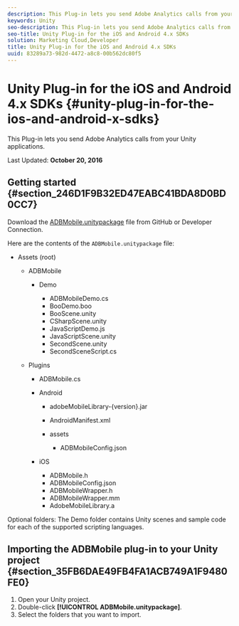 ```yaml
---
description: This Plug-in lets you send Adobe Analytics calls from your Unity applications.
keywords: Unity
seo-description: This Plug-in lets you send Adobe Analytics calls from your Unity applications.
seo-title: Unity Plug-in for the iOS and Android 4.x SDKs
solution: Marketing Cloud,Developer
title: Unity Plug-in for the iOS and Android 4.x SDKs
uuid: 83289a73-982d-4472-a8c8-00b562dc80f5
---
```


# Unity Plug-in for the iOS and Android 4.x SDKs {#unity-plug-in-for-the-ios-and-android-x-sdks}

This Plug-in lets you send Adobe Analytics calls from your Unity applications.

Last Updated: **October 20, 2016**

## Getting started {#section_246D1F9B32ED47EABC41BDA8D0BD0CC7}

Download the [ADBMobile.unitypackage](https://github.com/Adobe-Marketing-Cloud/mobile-services/releases) file from GitHub or Developer Connection.

Here are the contents of the `ADBMobile.unitypackage` file:

* Assets (root)

  * ADBMobile

    * Demo

      * ADBMobileDemo.cs 
      * BooDemo.boo 
      * BooScene.unity 
      * CSharpScene.unity 
      * JavaScriptDemo.js 
      * JavaScriptScene.unity 
      * SecondScene.unity 
      * SecondSceneScript.cs

  * Plugins

    * ADBMobile.cs 
    * Android

      * adobeMobileLibrary-{version}.jar 
      * AndroidManifest.xml 
      * assets

        * ADBMobileConfig.json

    * iOS

      * ADBMobile.h 
      * ADBMobileConfig.json 
      * ADBMobileWrapper.h 
      * ADBMobileWrapper.mm 
      * AdobeMobileLibrary.a

Optional folders: The Demo folder contains Unity scenes and sample code for each of the supported scripting languages.

## Importing the ADBMobile plug-in to your Unity project {#section_35FB6DAE49FB4FA1ACB749A1F9480FE0}

1. Open your Unity project. 
1. Double-click **[!UICONTROL ADBMobile.unitypackage]**. 
1. Select the folders that you want to import.

